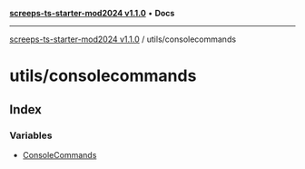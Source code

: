 [**screeps-ts-starter-mod2024 v1.1.0**](../../README.md) • **Docs**

***

[screeps-ts-starter-mod2024 v1.1.0](../../modules.md) / utils/consolecommands

# utils/consolecommands

## Index

### Variables

- [ConsoleCommands](variables/ConsoleCommands.md)
